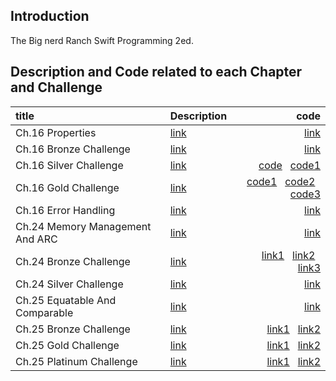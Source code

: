 ## Introduction
The Big nerd Ranch Swift Programming 2ed.

## Description and Code related to each Chapter and Challenge

| title      | Description| code        | 
|:-----------|:-----------|------------:|
|Ch.16 Properties |[link](https://haeseongpark.github.io/swift/BNRSwift-EndOfChapter16/)   |   [link](https://github.com/HaeSeongPark/BNRSwift/tree/master/16MonsterTown)|
|Ch.16 Bronze Challenge |[link](https://haeseongpark.github.io/swift/BNRSwift-Ch.16-Bronze-Challenge/)   |   [link](https://github.com/HaeSeongPark/BNRSwift/blob/master/16MonsterTown/MonsterTown/Town.swift#L15)|
|Ch.16 Silver Challenge |[link](https://haeseongpark.github.io/swift/BNRSwift-Ch.16-Silver-Challenge/#)   |    [code](https://github.com/HaeSeongPark/BNRSwift/blob/master/16MonsterTown/MonsterTown/Mayor.swift) &nbsp; [code1](https://github.com/HaeSeongPark/BNRSwift/blob/master/16MonsterTown/MonsterTown/Town.swift#L21)|
|Ch.16 Gold Challenge |[link](https://haeseongpark.github.io/swift/BNRSwift-Ch.16-Gold-Challenge/#)   |     [code1](https://github.com/HaeSeongPark/BNRSwift/blob/master/16MonsterTown/MonsterTown/Mayor.swift#L13) &nbsp; [code2](https://github.com/HaeSeongPark/BNRSwift/blob/master/16MonsterTown/MonsterTown/Mayor.swift#L31) &nbsp; [code3](https://github.com/HaeSeongPark/BNRSwift/blob/master/16MonsterTown/MonsterTown/Town.swift#L58)|
|Ch.16 Error Handling |[link](https://haeseongpark.github.io/swift/BNRSwift-EndOfChapter20/)   |   [link](https://github.com/HaeSeongPark/BNRSwift/blob/master/20ErrorHandling.playground/Contents.swift)|
|Ch.24 Memory Management And ARC |[link](https://haeseongpark.github.io/swift/BNRSwift-EndOfChapter24/)   |   [link](https://github.com/HaeSeongPark/BNRSwift/tree/master/24CyclicalAssets/CyclicalAssets)|
|Ch.24 Bronze Challenge |[link](https://haeseongpark.github.io/swift/BNRSwift-Ch.24-Bronze-Challenge/)   |   [link1](https://github.com/HaeSeongPark/BNRSwift/blob/master/24CyclicalAssets/CyclicalAssets/Person.swift#L45)  &nbsp;  [link2](https://github.com/HaeSeongPark/BNRSwift/blob/master/24CyclicalAssets/CyclicalAssets/Accountant.swift/#L26) &nbsp; [link3](https://github.com/HaeSeongPark/BNRSwift/blob/master/24CyclicalAssets/CyclicalAssets/Asset.swift#L33)|
|Ch.24 Silver Challenge |[link](https://haeseongpark.github.io/swift/BNRSwift-Ch.24-Silver-Challenge/)   |   [link](https://github.com/HaeSeongPark/BNRSwift/blob/master/24CyclicalAssets/CyclicalAssets/Person.swift#L33)|
|Ch.25 Equatable And Comparable |[link](https://haeseongpark.github.io/swift/BNRSwift-EndOfChapter25/)   |   [link](https://github.com/HaeSeongPark/BNRSwift/tree/master/25Comparison.playground/Pages)|
|Ch.25 Bronze Challenge |[link](https://haeseongpark.github.io/swift/BNRSwift-Ch.25-Bronze-Challenge/)   |   [link1](https://github.com/HaeSeongPark/BNRSwift/blob/master/25Comparison.playground/Pages/Chapter25.xcplaygroundpage/Contents.swift#L39)  &nbsp;  [link2](https://github.com/HaeSeongPark/BNRSwift/blob/master/25Comparison.playground/Pages/Chapter25.xcplaygroundpage/Contents.swift#L63)|
|Ch.25 Gold Challenge |[link](https://haeseongpark.github.io/swift/BNRSwift-Ch.25-Gold-Challenge/)   |   [link1](https://github.com/HaeSeongPark/BNRSwift/blob/master/25Comparison.playground/Pages/Chapter25.xcplaygroundpage/Contents.swift#L66) &nbsp; [link2](https://github.com/HaeSeongPark/BNRSwift/blob/master/25Comparison.playground/Pages/Chapter25.xcplaygroundpage/Contents.swift#L82)|
|Ch.25 Platinum Challenge |[link](https://haeseongpark.github.io/swift/BNRSwift-Ch.25-Platinum-Challenge/)   |   [link1](https://github.com/HaeSeongPark/BNRSwift/blob/master/25Comparison.playground/Pages/Chapter25.xcplaygroundpage/Contents.swift#L25) &nbsp; [link2](https://github.com/HaeSeongPark/BNRSwift/blob/master/25Comparison.playground/Pages/Chapter25.xcplaygroundpage/Contents.swift#L88)|


